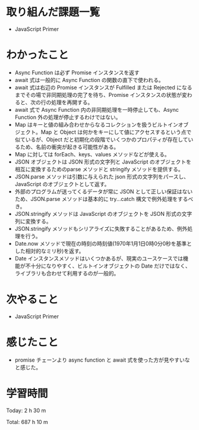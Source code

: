 # 取り組んだ課題一覧
- JavaScript Primer

# わかったこと
- Async Function は必ず Promise インスタンスを返す
- await 式は一般的に Async Function の関数の直下で使われる。
- await 式は右辺の Promise インスタンスが Fulfilled または Rejected になるまでその場で非同期処理の完了を待ち、Promise インスタンスの状態が変わると、次の行の処理を再開する。
- await 式で Async Function 内の非同期処理を一時停止しても、Async Function 外の処理が停止するわけではない。
- Map はキーと値の組み合わせからなるコレクションを扱うビルトインオブジェクト。Map と Object は何かをキーにして値にアクセスするという点で似ているが、Object だと初期化の段階でいくつかのプロパティが存在しているため、名前の衝突が起きる可能性がある。
- Map に対しては forEach、keys、values メソッドなどが使える。
- JSON オブジェクトは JSON 形式の文字列と JavaScript のオブジェクトを相互に変換するためのparse メソッドと stringify メソッドを提供する。
- JSON.parse メソッドは引数に与えられた json 形式の文字列をパースし、JavaScript のオブジェクトとして返す。
- 外部のプログラムが送ってくるデータが常に JSON として正しい保証はないため、JSON.parse メソッドは基本的に try...catch 構文で例外処理をするべき。
- JSON.stringify メソッドは JavaScript のオブジェクトを JSON 形式の文字列に変換する。
- JSON.stringify メソッドもシリアライズに失敗することがあるため、例外処理を行う。
- Date.now メソッドで現在の時刻の時刻値(1970年1月1日0時0分0秒を基準とした相対的なミリ秒)を返す。
- Date インスタンスメソッドはいくつかあるが、現実のユースケースでは機能が不十分になりやすく、ビルトインオブジェクトの Date だけではなく、ライブラリも合わせて利用するのが一般的。

# 次やること
- JavaScript Primer

# 感じたこと
- promise チェーンより async function と await 式を使った方が見やすいなと感じた。

# 学習時間
Today: 2 h 30 m

Total: 687 h 10 m
